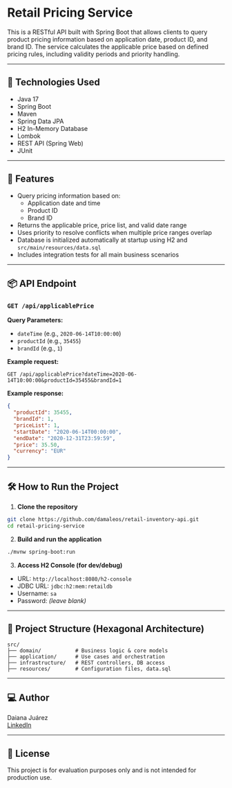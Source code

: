 # Retail Pricing Service

This is a RESTful API built with Spring Boot that allows clients to query product pricing information based on application date, product ID, and brand ID. The service calculates the applicable price based on defined pricing rules, including validity periods and priority handling.

---

## 🔧 Technologies Used

- Java 17
- Spring Boot
- Maven
- Spring Data JPA
- H2 In-Memory Database
- Lombok
- REST API (Spring Web)
- JUnit

---

## 🚀 Features

- Query pricing information based on:
    - Application date and time
    - Product ID
    - Brand ID
- Returns the applicable price, price list, and valid date range
- Uses priority to resolve conflicts when multiple price ranges overlap
- Database is initialized automatically at startup using H2 and `src/main/resources/data.sql`
- Includes integration tests for all main business scenarios

---

## 📦 API Endpoint

### `GET /api/applicablePrice`

**Query Parameters:**
- `dateTime` (e.g., `2020-06-14T10:00:00`)
- `productId` (e.g., `35455`)
- `brandId` (e.g., `1`)

**Example request:**
```
GET /api/applicablePrice?dateTime=2020-06-14T10:00:00&productId=35455&brandId=1
```

**Example response:**
```json
{
  "productId": 35455,
  "brandId": 1,
  "priceList": 1,
  "startDate": "2020-06-14T00:00:00",
  "endDate": "2020-12-31T23:59:59",
  "price": 35.50,
  "currency": "EUR"
}
```

---

## 🛠 How to Run the Project

1. **Clone the repository**

```bash
git clone https://github.com/damaleos/retail-inventory-api.git
cd retail-pricing-service
```

2. **Build and run the application**

```bash
./mvnw spring-boot:run
```

3. **Access H2 Console (for dev/debug)**

- URL: `http://localhost:8080/h2-console`
- JDBC URL: `jdbc:h2:mem:retaildb`
- Username: `sa`
- Password: *(leave blank)*

---

## 📂 Project Structure (Hexagonal Architecture)

```
src/
├── domain/           # Business logic & core models
├── application/      # Use cases and orchestration
├── infrastructure/   # REST controllers, DB access
├── resources/        # Configuration files, data.sql
```

---

## ‍💻 Author

Daiana Juárez  
[LinkedIn](https://linkedin.com/in/daiana-juarez)

---

## 📃 License

This project is for evaluation purposes only and is not intended for production use.
